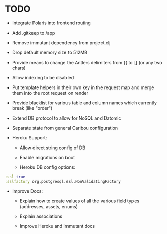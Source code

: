 # TODO

- Integrate Polaris into frontend routing

- Add .gitkeep to /app

- Remove immutant dependency from project.clj

- Drop default memory size to 512MB

- Provide means to change the Antlers delimiters from {{ to [[ (or any two chars)

- Allow indexing to be disabled

- Put template helpers in their own key in the request map and merge them into the root request on render

- Provide blacklist for various table and column names which currently break (like "order")

- Extend DB protocol to allow for NoSQL and Datomic

- Separate state from general Caribou configuration

- Heroku Support:  

    - Allow direct string config of DB

    - Enable migrations on boot

    - Heroku DB config options:  

```clj
:ssl true
:sslfactory org.postgresql.ssl.NonValidatingFactory
```

- Improve Docs:

    - Explain how to create values of all the various field types (addresses, assets, enums)

    - Explain associations

    - Improve Heroku and Immutant docs
